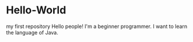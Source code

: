# Hello-World
my first repository
Hello people!
I'm a beginner programmer. I want to learn the language of Java.
